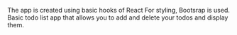 The app is created using basic hooks of React
For styling, Bootsrap is used.
Basic todo list app that allows you to add and delete your todos and display them.
